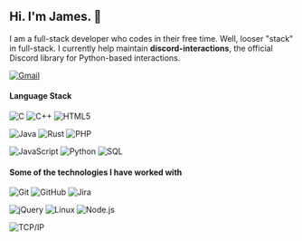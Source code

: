 ## Hi. I'm James. 👋

I am a full-stack developer who codes in their free time. Well, looser "stack" in full-stack.
I currently help maintain **discord-interactions**, the official Discord library for Python-based interactions.

[![Gmail](https://img.shields.io/badge/-GMAIL-D14836?style=for-the-badge&logo=gmail&logoColor=white)](mailto:jwalston2002@gmail.com)

#### Language Stack

![C](https://img.shields.io/badge/-C-000000?style=flat&logo=c)
![C++](https://img.shields.io/badge/-C++-000000?style=flat&logo=c%2B%2B)
![HTML5](https://img.shields.io/badge/-HTML5-000000?style=flat&logo=html5)

![Java](https://img.shields.io/badge/-Java-000000?style=flat&logo=java)
![Rust](https://img.shields.io/badge/-Rust-000000?style=flat&logo=rust)
![PHP](https://img.shields.io/badge/-PHP-000000?style=flat&logo=php)

![JavaScript](https://img.shields.io/badge/-JavaScript-000000?style=flat&logo=javascript)
![Python](https://img.shields.io/badge/-Python-000000?style=flat&logo=python)
![SQL](https://img.shields.io/badge/-SQL-000000?style=flat&logo=postgresql)

#### Some of the technologies I have worked with

![Git](https://img.shields.io/badge/-Git-222222?style=flat&logo=git&logoColor=F05032)
![GitHub](https://img.shields.io/badge/-GitHub-222222?style=flat&logo=github&logoColor=181717)
![Jira](https://img.shields.io/badge/-Jira-222222?style=flat&logo=jira-software&logoColor=white&logoColor=0052CC)

![jQuery](https://img.shields.io/badge/-jQuery-222222?style=flat&logo=jQuery&logoColor=0769AD)
![Linux](https://img.shields.io/badge/-Linux-222222?style=flat&logo=linux&logoColor=FCC624)
![Node.js](https://img.shields.io/badge/-Node.js-222222?style=flat&logo=node.js&logoColor=339933)

![TCP/IP](https://img.shields.io/badge/-TCP/IP-222222?style=flat&logo=cisco&logoColor=white)
